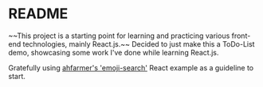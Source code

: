 <h1>README</h1>
~~This project is a starting point for learning and practicing various front-end technologies, mainly React.js.~~
Decided to just make this a ToDo-List demo, showcasing some work I've done while learning React.js.

Gratefully using <a href="https://github.com/ahfarmer/emoji-search">ahfarmer's 'emoji-search'</a> React example as a guideline to start.
